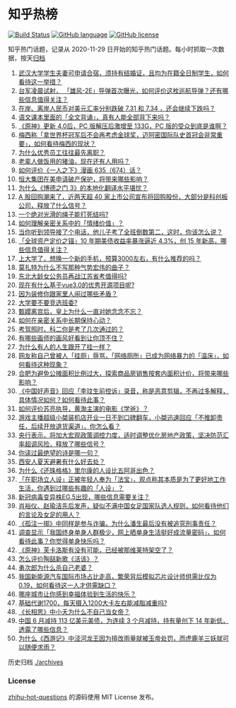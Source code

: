 # 知乎热榜
[![Build Status](https://github.com/ToWeLong/zhihu-hot-questions/workflows/CI/badge.svg)](https://github.com/ToWeLong/zhihu-hot-questions/actions)
[![GitHub language](https://img.shields.io/badge/language-golang-orange.svg)](https://golang.org/)
[![GitHub license](https://img.shields.io/github/license/ToWeLong/zhihu-hot-questions)](https://github.com/ToWeLong/zhihu-hot-questions/blob/main/LICENSE)

知乎热门话题，记录从 2020-11-29 日开始的知乎热门话题。每小时抓取一次数据，按天[归档](./archives)

<!-- BEGIN -->

1. [武汉大学学生夫妻可申请合宿，须持有结婚证，且均为在籍全日制学生，如何看待这一举措？](https://www.zhihu.com/question/617826193)
1. [台军凌晨试射， 「雄风-2E」导弹首次曝光，如何评价这枚巡航导弹？还有哪些信息值得关注？](https://www.zhihu.com/question/617746165)
1. [在岸、离岸人民币对美元汇率分别跌破 7.31 和 7.34 ，还会继续下跌吗？](https://www.zhihu.com/question/617732981)
1. [语文课本里面的「全文背诵」，真有人能全部背下来吗？](https://www.zhihu.com/question/617183261)
1. [《原神》更新 4.0后，PC 版解压后激增至 133G，PC 版的受众到底是谁啊？](https://www.zhihu.com/question/617608606)
1. [梅西称「拿世界杯冠军后不会再考虑金球奖，迈阿密国际队史首冠会非常重要」，如何看待梅西的现状？](https://www.zhihu.com/question/617907791)
1. [为什么优秀员工往往最先离职？](https://www.zhihu.com/question/385026167)
1. [老辈人做饭用的猪油，现在还有人用吗？](https://www.zhihu.com/question/617386096)
1. [如何评价《一人之下》漫画 635（674）话？](https://www.zhihu.com/question/617872653)
1. [恒大集团在美申请破产保护，将带来哪些影响？](https://www.zhihu.com/question/617897497)
1. [为什么《博德之门 3》的本地化翻译水平堪忧？](https://www.zhihu.com/question/617690804)
1. [A 股回购潮来了，近两天超 40 家上市公司宣布将回购股份，大部分是科创板公司，释放了什么信号？](https://www.zhihu.com/question/617905154)
1. [一个绝对光滑的绳子能打死结吗?](https://www.zhihu.com/question/617493691)
1. [如何理解亲密关系中的「情绪价值」？](https://www.zhihu.com/question/617118030)
1. [当你听到领导接了个电话，他儿子考了全班倒数第二，这时，你该怎么说？](https://www.zhihu.com/question/617182563)
1. [「全球资产定价之锚」10 年期美债收益率暴涨逼近 4.3%，创 15 年新高，哪些信息值得关注？](https://www.zhihu.com/question/617745939)
1. [上大学了，想换一个新的手机，预算3000左右，有什么推荐的吗？](https://www.zhihu.com/question/617834912)
1. [莫扎特为什么不写那种气势宏伟的曲子？](https://www.zhihu.com/question/617575710)
1. [东北大龄女公务员再战江苏省考值得吗?](https://www.zhihu.com/question/617415337)
1. [现在有什么基于vue3.0的优秀开源项目呢?](https://www.zhihu.com/question/440658257)
1. [因为装修你跟家里人闹过哪些矛盾？](https://www.zhihu.com/question/617784254)
1. [大学要不要竞选班委?](https://www.zhihu.com/question/617831972)
1. [甄嬛离宫后，皇上为什么一直对她念念不忘？](https://www.zhihu.com/question/607796558)
1. [如何在亲密关系中长期保持心动？](https://www.zhihu.com/question/535089650)
1. [考驾照时，科二你是考了几次通过的？](https://www.zhihu.com/question/609744931)
1. [有哪些画师的画风好看到让你顶不住？](https://www.zhihu.com/question/534631603)
1. [为什么有人的人生跟开了挂一样？](https://www.zhihu.com/question/37106162)
1. [网友称自己曾被人「挂厕」辱骂，「网络厕所」已成为网络暴力的「温床」，如何看待这种现象？](https://www.zhihu.com/question/617537257)
1. [合肥为避免公摊面积比例过大，探索商品房销售按套内面积计价，将带来哪些影响？](https://www.zhihu.com/question/614578462)
1. [《中国好声音》回应「李玟生前控诉」录音，称是恶意剪辑，不再过多解释，具体情况如何？如何看待此事？](https://www.zhihu.com/question/617867857)
1. [如何评价苏亮执导，黄渤主演的电影《学爸》？](https://www.zhihu.com/question/542172512)
1. [游戏主播超级小桀装机店开业一日不到口碑翻车，小桀迅速回应「不推卸责任，后续开放退货渠道」，你怎么看？](https://www.zhihu.com/question/617744976)
1. [央行表示，将加大宏观政策调控力度，适时调整优化房地产政策，坚决防范汇率超调风险，释放了哪些信号？](https://www.zhihu.com/question/617783248)
1. [你读过最绝望的诗是哪一句？](https://www.zhihu.com/question/617762529)
1. [西安人夏天避暑有什么好去处？](https://www.zhihu.com/question/612507771)
1. [为什么《还珠格格》里尔康的人设比五阿哥出色？](https://www.zhihu.com/question/22799006)
1. [「在职场立人设」正被年轻人奉为「法宝」，观点称其本质是为了更好地工作生活，你遇到过哪些有趣的「人设」？](https://www.zhihu.com/question/617741000)
1. [新冠病毒变异株EG.5出现，哪些信息需要关注？](https://www.zhihu.com/question/617087806)
1. [肖裕仪、赵瑜洁先后发声，疑似不满中国女足国家队选人规则，如何看待他们的言论及女足的用人？](https://www.zhihu.com/question/617752508)
1. [《孤注一掷》中同样是参与诈骗，为什么潘生最后没有被追究刑事责任？](https://www.zhihu.com/question/616200690)
1. [调查显示「我国终身单身人群极少，网上晒单身生活挺好成流量密码」，如何看待此事？你觉得单身快乐吗？](https://www.zhihu.com/question/617714765)
1. [《原神》芙卡洛斯有没有可能，已经被那维莱特架空了？](https://www.zhihu.com/question/617700964)
1. [怎么评价陶喆新歌《活该》？](https://www.zhihu.com/question/617533704)
1. [勇次郎为什么杀自己老婆？](https://www.zhihu.com/question/405434375)
1. [我国新能源汽车国际市场占比走高，繁荣背后模拟芯片设计师供需比仅为 0.19，如何看待这一人才供需缺口？](https://www.zhihu.com/question/617580185)
1. [哪座城市让你感到幸福体验到生活的快乐？](https://www.zhihu.com/question/616105288)
1. [基础代谢1700，每天摄入1200大卡左右能减脂减重吗?](https://www.zhihu.com/question/614399733)
1. [《长相思》中小夭为什么不自己当女帝？](https://www.zhihu.com/question/617684583)
1. [中国 6 月减持 113 亿美元美债，为连续 3 个月减持，持有量创下 14 年新低，透露了哪些信息？](https://www.zhihu.com/question/617754127)
1. [为什么《西游记》中泾河龙王因为擅改雨量就被玉帝处罚，而虎鹿羊三妖就可以随便求雨？](https://www.zhihu.com/question/501838650)

<!-- END -->

历史归档 [./archives](./archives)


### License
[zhihu-hot-questions](https://github.com/towelong/zhihu-hot-questions) 的源码使用 MIT License 发布。
